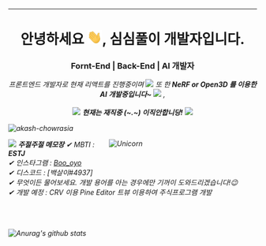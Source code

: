 <hr>
<h1 align="center">안녕하세요 <img src="https://raw.githubusercontent.com/ABSphreak/ABSphreak/master/gifs/Hi.gif" width="30px">, 심심풀이 개발자입니다.</h1>
<h3 align="center">Fornt-End | Back-End | AI 개발자</h3>
<p align="center">
  <em>
    프론트엔드 개발자로 현재 리액트를 진행중이며</b> <img src="https://github.com/TheDudeThatCode/TheDudeThatCode/blob/master/Assets/Developer.gif" width="30px"> 또 한 <b>NeRF or Open3D 를 이용한 AI 개발중입니다~</b>&nbsp;<img src="https://github.com/TheDudeThatCode/TheDudeThatCode/blob/master/Assets/Designer.gif" width="36px">&nbsp,<br>
  <br>
  <img src="https://media.giphy.com/media/VgCDAzcKvsR6OM0uWg/giphy.gif" width="50" /> <b><i>현재는 재직중 (~.~) 이직안합니당!</i></b> <img src="https://media.giphy.com/media/7j2hfyeVcDtf2/giphy.gif" width="50" />
</p>

<p align="left"> <img src="https://komarev.com/ghpvc/?username=akash-chowrasia&label=Profile%20views&color=0e75b6&style=flat" alt="akash-chowrasia" /> </p>
<img align="right" width=300px alt="Unicorn" src="https://media.giphy.com/media/3ohs4BSacFKI7A717y/giphy.gif" />

<img src="https://media.giphy.com/media/ObNTw8Uzwy6KQ/giphy.gif" width="30px">&nbsp;***주절주절 메모장***
✔ MBTI : **ESTJ**<br>
✔ 인스타그램 : [Boo_oyo](https://www.instagram.com/boo_oyo/) <br>
✔ 디스코드 : [백살이#4937] <br>
✔ 무엇이든 물어보세요. 개발 용어를 아는 경우에만 기꺼이 도와드리겠습니다!😉<br>
✔ 개발 예정 : *CRV 이용 Pine Editor 트뷰 이용하여 주식프로그램 개발*<br><br><br><br>

![Anurag's github stats](https://github-readme-stats.vercel.app/api?username=CodingRaccoon97&show_icons=true&theme=tokyonight)
